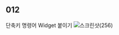 ## 012

단축키 명령어 Widget 붙이기
  ![스크린샷(256)](https://github.com/HanYooTae/MonsterQuest/assets/41534351/9cd09e21-bf22-497e-a757-391d2af9a705)
